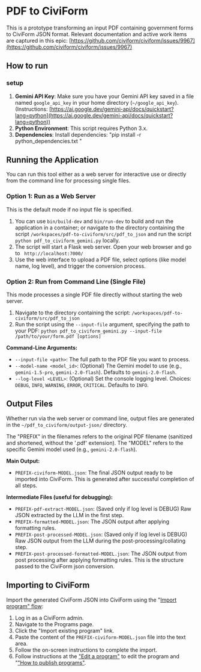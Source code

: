 # PDF to CiviForm

This is a prototype transforming an input PDF containing government forms to CiviForm JSON format.
Relevant documentation and active work items are captured in this epic: [https://github.com/civiform/civiform/issues/9967](https://github.com/civiform/civiform/issues/9967)

## How to run
### setup
1.  **Gemini API Key**: Make sure you have your Gemini API key saved in a file named `google_api_key` in your home directory (`~/google_api_key`). (Instructions: [https://ai.google.dev/gemini-api/docs/quickstart?lang=python](https://ai.google.dev/gemini-api/docs/quickstart?lang=python))
2.  **Python Environment**: This script requires Python 3.x.
3.  **Dependencies**: Install dependencies: "pip install -r python_dependencies.txt "


## Running the Application

You can run this tool either as a web server for interactive use or directly from the command line for processing single files.

### Option 1: Run as a Web Server

This is the default mode if no input file is specified.

1.  You can use ```bin/build-dev``` and ```bin/run-dev``` to build and run the application in a container; or navigate to the directory containing the script ```/workspaces/pdf-to-civiform/src/pdf_to_json``` and run the script ```python pdf_to_civiform_gemini.py``` locally.
3.  The script will start a Flask web server. Open your web browser and go to ``` http://localhost:7000/```
4.  Use the web interface to upload a PDF file, select options (like model name, log level), and trigger the conversion process.

### Option 2: Run from Command Line (Single File)

This mode processes a single PDF file directly without starting the web server.

1.  Navigate to the directory containing the script: ```/workspaces/pdf-to-civiform/src/pdf_to_json```
2.  Run the script using the `--input-file` argument, specifying the path to your PDF:
    ```python pdf_to_civiform_gemini.py --input-file /path/to/your/form.pdf [options]```

**Command-Line Arguments:**

* `--input-file <path>`: The full path to the PDF file you want to process. 
* `--model-name <model_id>`: (Optional) The Gemini model to use (e.g., `gemini-1.5-pro`, `gemini-2.0-flash`). Defaults to `gemini-2.0-flash`.
* `--log-level <LEVEL>`: (Optional) Set the console logging level. Choices: `DEBUG`, `INFO`, `WARNING`, `ERROR`, `CRITICAL`. Defaults to `INFO`.

## Output Files

Whether run via the web server or command line, output files are generated in the `~/pdf_to_civiform/output-json/` directory.

The "PREFIX" in the filenames refers to the original PDF filename (sanitized and shortened, without the '.pdf' extension). The "MODEL" refers to the specific Gemini model used (e.g., `gemini-2.0-flash`).

**Main Output:**

* `PREFIX-civiform-MODEL.json`: The final JSON output ready to be imported into CiviForm. This is generated after successful completion of all steps.

**Intermediate Files (useful for debugging):**

* `PREFIX-pdf-extract-MODEL.json`: (Saved only if log level is DEBUG) Raw JSON extracted by the LLM in the first step.
* `PREFIX-formatted-MODEL.json`: The JSON output after applying formatting rules.
* `PREFIX-post-processed-MODEL.json`: (Saved only if log level is DEBUG) Raw JSON output from the LLM during the post-processing/collating step.
* `PREFIX-post-processed-formatted-MODEL.json`: The JSON output from post processing after applying formatting rules. This is the structure passed to the CiviForm json conversion.

## Importing to CiviForm

Import the generated CiviForm JSON into CiviForm using the "[Import program" flow](https://docs.civiform.us/user-manual/civiform-admin-guide/program-migration#importing-a-program):

1.  Log in as a CiviForm admin.
2.  Navigate to the Programs page.
3.  Click the "Import existing program" link.
4.  Paste the content of the `PREFIX-civiform-MODEL.json` file into the text area.
5.  Follow the on-screen instructions to complete the import.
6.  Follow instructions at the ["Edit a program"](https://docs.civiform.us/user-manual/civiform-admin-guide/working-with-programs/edit-a-program) to edit the program and "["How to publish programs"](https://docs.civiform.us/user-manual/civiform-admin-guide/working-with-programs/publish-a-program).

